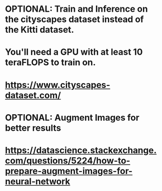 # OPTIONAL: Train and Inference on the cityscapes dataset instead of the Kitti dataset.
# You'll need a GPU with at least 10 teraFLOPS to train on.
#  https://www.cityscapes-dataset.com/

# OPTIONAL: Augment Images for better results
#  https://datascience.stackexchange.com/questions/5224/how-to-prepare-augment-images-for-neural-network
